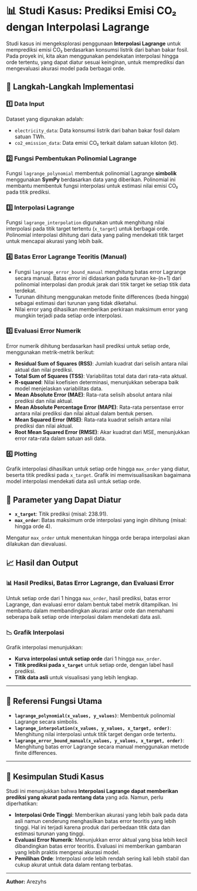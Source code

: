 # 📊 Studi Kasus: Prediksi Emisi CO₂ dengan Interpolasi Lagrange

Studi kasus ini mengeksplorasi penggunaan **Interpolasi Lagrange** untuk memprediksi emisi CO₂ berdasarkan konsumsi listrik dari bahan bakar fosil. Pada proyek ini, kita akan menggunakan pendekatan interpolasi hingga orde tertentu, yang dapat diatur sesuai keinginan, untuk memprediksi dan mengevaluasi akurasi model pada berbagai orde.

## 📌 Langkah-Langkah Implementasi

### 1️⃣ Data Input
Dataset yang digunakan adalah:
- `electricity_data`: Data konsumsi listrik dari bahan bakar fosil dalam satuan TWh.
- `co2_emission_data`: Data emisi CO₂ terkait dalam satuan kiloton (kt).

### 2️⃣ Fungsi Pembentukan Polinomial Lagrange
Fungsi `lagrange_polynomial` membentuk polinomial Lagrange **simbolik** menggunakan **SymPy** berdasarkan data yang diberikan. Polinomial ini membantu membentuk fungsi interpolasi untuk estimasi nilai emisi CO₂ pada titik prediksi.

### 3️⃣ Interpolasi Lagrange
Fungsi `lagrange_interpolation` digunakan untuk menghitung nilai interpolasi pada titik target tertentu (`x_target`) untuk berbagai orde. Polinomial interpolasi dihitung dari data yang paling mendekati titik target untuk mencapai akurasi yang lebih baik.

### 4️⃣ Batas Error Lagrange Teoritis (Manual)
- Fungsi `lagrange_error_bound_manual` menghitung batas error Lagrange secara manual. Batas error ini didasarkan pada turunan ke-(n+1) dari polinomial interpolasi dan produk jarak dari titik target ke setiap titik data terdekat.
- Turunan dihitung menggunakan metode finite differences (beda hingga) sebagai estimasi dari turunan yang tidak diketahui.
- Nilai error yang dihasilkan memberikan perkiraan maksimum error yang mungkin terjadi pada setiap orde interpolasi.

### 5️⃣ Evaluasi Error Numerik
Error numerik dihitung berdasarkan hasil prediksi untuk setiap orde, menggunakan metrik-metrik berikut:
- **Residual Sum of Squares (RSS)**: Jumlah kuadrat dari selisih antara nilai aktual dan nilai prediksi.
- **Total Sum of Squares (TSS)**: Variabilitas total data dari rata-rata aktual.
- **R-squared**: Nilai koefisien determinasi, menunjukkan seberapa baik model menjelaskan variabilitas data.
- **Mean Absolute Error (MAE)**: Rata-rata selisih absolut antara nilai prediksi dan nilai aktual.
- **Mean Absolute Percentage Error (MAPE)**: Rata-rata persentase error antara nilai prediksi dan nilai aktual dalam bentuk persen.
- **Mean Squared Error (MSE)**: Rata-rata kuadrat selisih antara nilai prediksi dan nilai aktual.
- **Root Mean Squared Error (RMSE)**: Akar kuadrat dari MSE, menunjukkan error rata-rata dalam satuan asli data.

### 6️⃣ Plotting
Grafik interpolasi dihasilkan untuk setiap orde hingga `max_order` yang diatur, beserta titik prediksi pada `x_target`. Grafik ini memvisualisasikan bagaimana model interpolasi mendekati data asli untuk setiap orde.

## 🔧 Parameter yang Dapat Diatur
- **`x_target`**: Titik prediksi (misal: 238.91).
- **`max_order`**: Batas maksimum orde interpolasi yang ingin dihitung (misal: hingga orde 4).
  
Mengatur `max_order` untuk menentukan hingga orde berapa interpolasi akan dilakukan dan dievaluasi.

## 📈 Hasil dan Output

### 📊 Hasil Prediksi, Batas Error Lagrange, dan Evaluasi Error
Untuk setiap orde dari 1 hingga `max_order`, hasil prediksi, batas error Lagrange, dan evaluasi error dalam bentuk tabel metrik ditampilkan. Ini membantu dalam membandingkan akurasi antar orde dan memahami seberapa baik setiap orde interpolasi dalam mendekati data asli.

### 📉 Grafik Interpolasi
Grafik interpolasi menunjukkan:
- **Kurva interpolasi untuk setiap orde** dari 1 hingga `max_order`.
- **Titik prediksi pada `x_target`** untuk setiap orde, dengan label hasil prediksi.
- **Titik data asli** untuk visualisasi yang lebih lengkap.

---

## 📂 Referensi Fungsi Utama
- **`lagrange_polynomial(x_values, y_values)`**: Membentuk polinomial Lagrange secara simbolis.
- **`lagrange_interpolation(x_values, y_values, x_target, order)`**: Menghitung nilai interpolasi untuk titik target dengan orde tertentu.
- **`lagrange_error_bound_manual(x_values, y_values, x_target, order)`**: Menghitung batas error Lagrange secara manual menggunakan metode finite differences.

---

## 📌 Kesimpulan Studi Kasus
Studi ini menunjukkan bahwa **Interpolasi Lagrange dapat memberikan prediksi yang akurat pada rentang data** yang ada. Namun, perlu diperhatikan:
- **Interpolasi Orde Tinggi**: Memberikan akurasi yang lebih baik pada data asli namun cenderung menghasilkan batas error teoritis yang lebih tinggi. Hal ini terjadi karena produk dari perbedaan titik data dan estimasi turunan yang tinggi.
- **Evaluasi Error Numerik**: Menunjukkan error aktual yang bisa lebih kecil dibandingkan batas error teoritis. Evaluasi ini memberikan gambaran yang lebih praktis mengenai akurasi model.
- **Pemilihan Orde**: Interpolasi orde lebih rendah sering kali lebih stabil dan cukup akurat untuk data dalam rentang terbatas.

--- 

**Author:** Arezyhs
